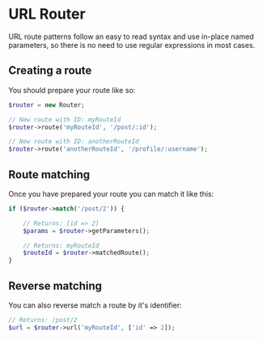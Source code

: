 # URL Router

URL route patterns follow an easy to read syntax and use in-place named parameters, so there is no need to use regular expressions in most cases.

## Creating a route

You should prepare your route like so:

```php
$router = new Router;

// New route with ID: myRouteId
$router->route('myRouteId', '/post/:id');

// New route with ID: anotherRouteId
$router->route('anotherRouteId', '/profile/:username');
```

## Route matching

Once you have prepared your route you can match it like this:

```php
if ($router->match('/post/2')) {

    // Returns: [id => 2]
    $params = $router->getParameters(); 

    // Returns: myRouteId
    $routeId = $router->matchedRoute(); 
}
```

## Reverse matching

You can also reverse match a route by it's identifier:

```php
// Returns: /post/2
$url = $router->url('myRouteId', ['id' => 2]);
```